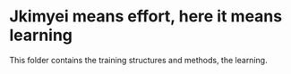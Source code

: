 # Jkimyei means effort, here it means learning

This folder contains the training structures and methods, the learning.